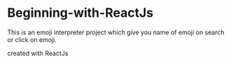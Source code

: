 # Beginning-with-ReactJs
This is an emoji interpreter project which give you name of emoji on search or click on emoji.

created with ReactJs
